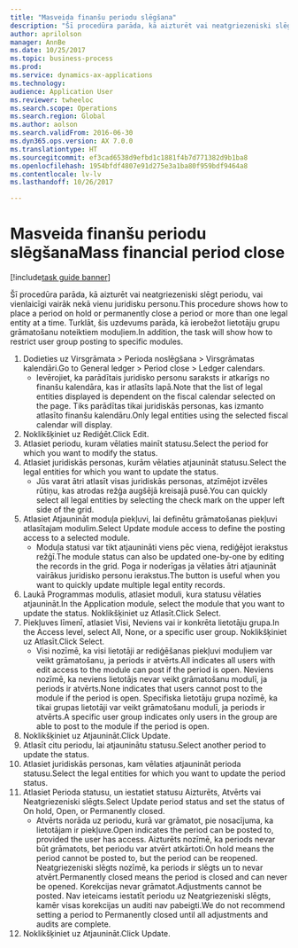 ```yaml
--- 
title: "Masveida finanšu periodu slēgšana"
description: "Šī procedūra parāda, kā aizturēt vai neatgriezeniski slēgt periodu, vai vienlaicīgi vairāk nekā vienu juridisku personu."
author: aprilolson
manager: AnnBe
ms.date: 10/25/2017
ms.topic: business-process
ms.prod: 
ms.service: dynamics-ax-applications
ms.technology: 
audience: Application User
ms.reviewer: twheeloc
ms.search.scope: Operations
ms.search.region: Global
ms.author: aolson
ms.search.validFrom: 2016-06-30
ms.dyn365.ops.version: AX 7.0.0
ms.translationtype: HT
ms.sourcegitcommit: ef3cad6538d9efbd1c1881f4b7d771382d9b1ba8
ms.openlocfilehash: 1954bfdf4807e91d275e3a1ba80f959bdf9464a8
ms.contentlocale: lv-lv
ms.lasthandoff: 10/26/2017

---
```

# <a name="mass-financial-period-close"></a><span data-ttu-id="3760b-103">Masveida finanšu periodu slēgšana</span><span class="sxs-lookup"><span data-stu-id="3760b-103">Mass financial period close</span></span>

[!include[task guide banner](../../includes/task-guide-banner.md)]

<span data-ttu-id="3760b-104">Šī procedūra parāda, kā aizturēt vai neatgriezeniski slēgt periodu, vai vienlaicīgi vairāk nekā vienu juridisku personu.</span><span class="sxs-lookup"><span data-stu-id="3760b-104">This procedure shows how to place a period on hold or permanently close a period or more than one legal entity at a time.</span></span> <span data-ttu-id="3760b-105">Turklāt, šis uzdevums parāda, kā ierobežot lietotāju grupu grāmatošanu noteiktiem moduļiem.</span><span class="sxs-lookup"><span data-stu-id="3760b-105">In addition, the task will show how to restrict user group posting to specific modules.</span></span>

1. <span data-ttu-id="3760b-106">Dodieties uz Virsgrāmata > Perioda noslēgšana > Virsgrāmatas kalendāri.</span><span class="sxs-lookup"><span data-stu-id="3760b-106">Go to General ledger > Period close > Ledger calendars.</span></span>
    * <span data-ttu-id="3760b-107">Ievērojiet, ka parādītais juridisko personu saraksts ir atkarīgs no finanšu kalendāra, kas ir atlasīts lapā.</span><span class="sxs-lookup"><span data-stu-id="3760b-107">Note that the list of legal entities displayed is dependent on the fiscal calendar selected on the page.</span></span> <span data-ttu-id="3760b-108">Tiks parādītas tikai juridiskās personas, kas izmanto atlasīto finanšu kalendāru.</span><span class="sxs-lookup"><span data-stu-id="3760b-108">Only legal entities using the selected fiscal calendar will display.</span></span>  
2. <span data-ttu-id="3760b-109">Noklikšķiniet uz Rediģēt.</span><span class="sxs-lookup"><span data-stu-id="3760b-109">Click Edit.</span></span>
3. <span data-ttu-id="3760b-110">Atlasiet periodu, kuram vēlaties mainīt statusu.</span><span class="sxs-lookup"><span data-stu-id="3760b-110">Select the period for which you want to modify the status.</span></span>
4. <span data-ttu-id="3760b-111">Atlasiet juridiskās personas, kurām vēlaties atjaunināt statusu.</span><span class="sxs-lookup"><span data-stu-id="3760b-111">Select the legal entities for which you want to update the status.</span></span>
    * <span data-ttu-id="3760b-112">Jūs varat ātri atlasīt visas juridiskās personas, atzīmējot izvēles rūtiņu, kas atrodas režģa augšējā kreisajā pusē.</span><span class="sxs-lookup"><span data-stu-id="3760b-112">You can quickly select all legal entities  by selecting the check mark on the upper left side of the grid.</span></span>  
5. <span data-ttu-id="3760b-113">Atlasiet Atjaunināt moduļa piekļuvi, lai definētu grāmatošanas piekļuvi atlasītajam modulim.</span><span class="sxs-lookup"><span data-stu-id="3760b-113">Select Update module access to define the posting access to a selected module.</span></span>
    * <span data-ttu-id="3760b-114">Moduļa statusi var tikt atjaunināti viens pēc viena, rediģējot ierakstus režģī.</span><span class="sxs-lookup"><span data-stu-id="3760b-114">The module status can also be updated one-by-one by editing the records in the grid.</span></span> <span data-ttu-id="3760b-115">Poga ir noderīgas ja vēlaties ātri atjaunināt vairākus juridisko personu ierakstus.</span><span class="sxs-lookup"><span data-stu-id="3760b-115">The button is useful when you want to quickly update multiple legal entity records.</span></span>  
6. <span data-ttu-id="3760b-116">Laukā Programmas modulis, atlasiet moduli, kura statusu vēlaties atjaunināt.</span><span class="sxs-lookup"><span data-stu-id="3760b-116">In the Application module, select the module that you want to update the status.</span></span> <span data-ttu-id="3760b-117">Noklikšķiniet uz Atlasīt.</span><span class="sxs-lookup"><span data-stu-id="3760b-117">Click Select.</span></span>
7. <span data-ttu-id="3760b-118">Piekļuves līmenī, atlasiet Visi, Neviens vai ir konkrēta lietotāju grupa.</span><span class="sxs-lookup"><span data-stu-id="3760b-118">In the Access level, select All, None, or a specific user group.</span></span> <span data-ttu-id="3760b-119">Noklikšķiniet uz Atlasīt.</span><span class="sxs-lookup"><span data-stu-id="3760b-119">Click Select.</span></span>
    * <span data-ttu-id="3760b-120">Visi nozīmē, ka visi lietotāji ar rediģēšanas piekļuvi moduļiem var veikt grāmatošanu, ja periods ir atvērts.</span><span class="sxs-lookup"><span data-stu-id="3760b-120">All indicates all users with edit access to the module can post if the period is open.</span></span> <span data-ttu-id="3760b-121">Neviens nozīmē, ka neviens lietotājs nevar veikt grāmatošanu modulī, ja periods ir atvērts.</span><span class="sxs-lookup"><span data-stu-id="3760b-121">None indicates that users cannot post to the module if the period is open.</span></span> <span data-ttu-id="3760b-122">Specifiska lietotāju grupa nozīmē, ka tikai grupas lietotāji var veikt grāmatošanu modulī, ja periods ir atvērts.</span><span class="sxs-lookup"><span data-stu-id="3760b-122">A specific user group indicates only users in the group are able to post to the module if the period is open.</span></span>  
8. <span data-ttu-id="3760b-123">Noklikšķiniet uz Atjaunināt.</span><span class="sxs-lookup"><span data-stu-id="3760b-123">Click Update.</span></span>
9. <span data-ttu-id="3760b-124">Atlasīt citu periodu, lai atjauninātu statusu.</span><span class="sxs-lookup"><span data-stu-id="3760b-124">Select another period to update the status.</span></span>
10. <span data-ttu-id="3760b-125">Atlasiet juridiskās personas, kam vēlaties atjaunināt perioda statusu.</span><span class="sxs-lookup"><span data-stu-id="3760b-125">Select the legal entities for which you want to update the period status.</span></span>
11. <span data-ttu-id="3760b-126">Atlasiet Perioda statusu, un iestatiet statusu Aizturēts, Atvērts vai Neatgriezeniski slēgts.</span><span class="sxs-lookup"><span data-stu-id="3760b-126">Select Update period status and set the status of On hold, Open, or Permanently closed.</span></span>
    * <span data-ttu-id="3760b-127">Atvērts norāda uz periodu, kurā var grāmatot, pie nosacījuma, ka lietotājam ir piekļuve.</span><span class="sxs-lookup"><span data-stu-id="3760b-127">Open indicates the period can be posted to, provided the user has access.</span></span> <span data-ttu-id="3760b-128">Aizturēts nozīmē, ka periods nevar būt grāmatots, bet periodu var atvērt atkārtoti.</span><span class="sxs-lookup"><span data-stu-id="3760b-128">On hold means the period cannot be posted to, but the period can be reopened.</span></span> <span data-ttu-id="3760b-129">Neatgriezeniski slēgts nozīmē, ka periods ir slēgts un to nevar atvērt.</span><span class="sxs-lookup"><span data-stu-id="3760b-129">Permanently closed means the period is closed and can never be opened.</span></span> <span data-ttu-id="3760b-130">Korekcijas nevar grāmatot.</span><span class="sxs-lookup"><span data-stu-id="3760b-130">Adjustments cannot be posted.</span></span> <span data-ttu-id="3760b-131">Nav ieteicams iestatīt periodu uz Neatgriezeniski slēgts, kamēr visas korekcijas un auditi nav pabeigti.</span><span class="sxs-lookup"><span data-stu-id="3760b-131">We do not recommend setting a period to Permanently closed until all adjustments and audits are complete.</span></span>  
12. <span data-ttu-id="3760b-132">Noklikšķiniet uz Atjaunināt.</span><span class="sxs-lookup"><span data-stu-id="3760b-132">Click Update.</span></span>


